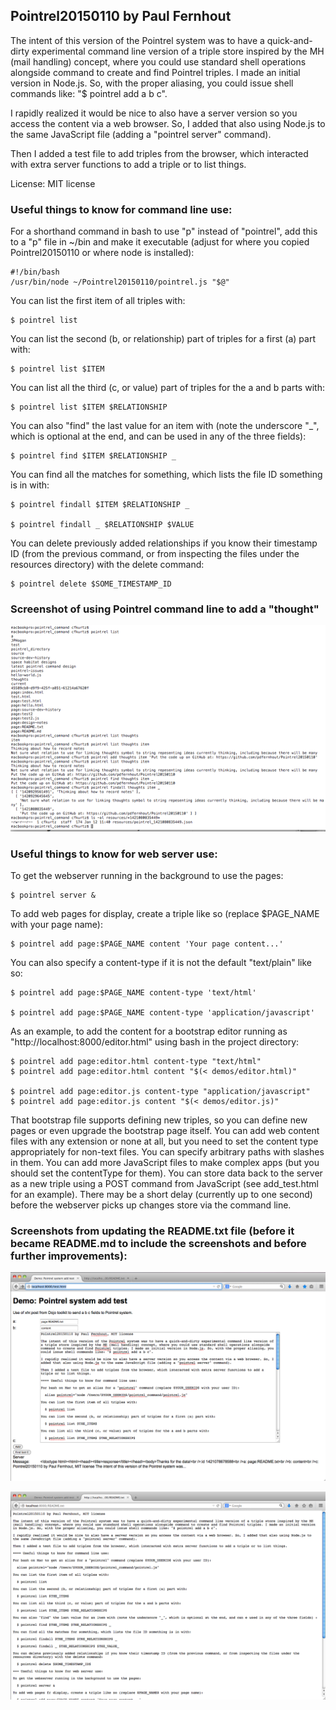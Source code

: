 ## Pointrel20150110 by Paul Fernhout

The intent of this version of the Pointrel system was to have a quick-and-dirty experimental command line version
of a triple store inspired by the MH (mail handling) concept,
where you could use standard shell operations alongside command to create and find Pointrel triples.
I made an initial version in Node.js.
So, with the proper aliasing, you could issue shell commands like: "$ pointrel add a b c".

I rapidly realized it would be nice to also have a server version so you access the content via a web browser.
So, I added that also using Node.js to the same JavaScript file (adding a "pointrel server" command). 

Then I added a test file to add triples from the browser, which interacted with extra server functions to add a triple or to list things.

License: MIT license

### Useful things to know for command line use:

For a shorthand command in bash to use "p" instead of "pointrel", add this to a "p" file in ~/bin and make it executable
(adjust for where you copied Pointrel20150110 or where node is installed):

    #!/bin/bash
    /usr/bin/node ~/Pointrel20150110/pointrel.js "$@"

You can list the first item of all triples with:

    $ pointrel list

You can list the second (b, or relationship) part of triples for a first (a) part with:

    $ pointrel list $ITEM

You can list all the third (c, or value) part of triples for the a and b parts with:

    $ pointrel list $ITEM $RELATIONSHIP

You can also "find" the last value for an item with (note the underscore "_", which is optional at the end,
and can be used in any of the three fields):

    $ pointrel find $ITEM $RELATIONSHIP _

You can find all the matches for something, which lists the file ID something is in with:

    $ pointrel findall $ITEM $RELATIONSHIP _

    $ pointrel findall _ $RELATIONSHIP $VALUE

You can delete previously added relationships if you know their timestamp ID
(from the previous command, or from inspecting the files under the resources directory) with the delete command:

    $ pointrel delete $SOME_TIMESTAMP_ID

### Screenshot of using Pointrel command line to add a "thought"

![Pointrel20150110 screenshot of command line interactions to add a thought](/screenshots/Pointrel20150110-screenshot-command-line-interactions-to-add-a-thought.png?raw=true "Optional Title")

### Useful things to know for web server use:

To get the webserver running in the background to use the pages:

    $ pointrel server &

To add web pages for display, create a triple like so (replace $PAGE_NAME with your page name):

    $ pointrel add page:$PAGE_NAME content 'Your page content...'

You can also specify a content-type if it is not the default "text/plain" like so:

    $ pointrel add page:$PAGE_NAME content-type 'text/html'

    $ pointrel add page:$PAGE_NAME content-type 'application/javascript'

As an example, to add the content for a bootstrap editor running as "http://localhost:8000/editor.html" using bash in the project directory:

    $ pointrel add page:editor.html content-type "text/html"
    $ pointrel add page:editor.html content "$(< demos/editor.html)"
    
    $ pointrel add page:editor.js content-type "application/javascript"
    $ pointrel add page:editor.js content "$(< demos/editor.js)"

That bootstrap file supports defining new triples, so you can define new pages or even upgrade the bootstrap page itself.
You can add web content files with any extension or none at all, but you need to set the content type appropriately for non-text files.
You can specify arbitrary paths with slashes in them.
You can add more JavaScript files to make complex apps (but you should set the contentType for them).
You can store data back to the server as a new triple using a POST command from JavaScript (see add_test.html for an example).
There may be a short delay (currently up to one second) before the webserver picks up changes store via the command line.

### Screenshots from updating the README.txt file (before it became README.md to include the screenshots and before further improvements):

![Pointrel20150110 screenshot adding README content via web interface](/screenshots/Pointrel20150110-screenshot-adding-README-content-via-web-interface.png?raw=true "Optional Title")

![Pointrel20150110 screenshot viewing README content via web interface](/screenshots/Pointrel20150110-screenshot-viewing-README-content-via-web-interface.png?raw=true "Optional Title")
